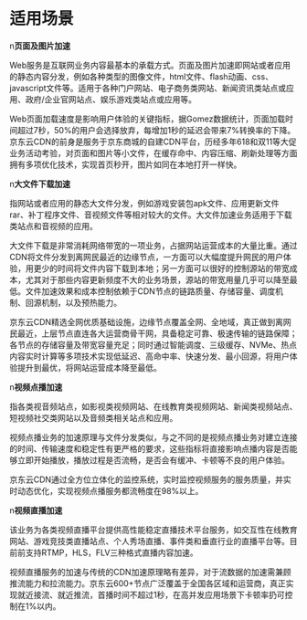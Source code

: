 # **适用场景**

n**页面及图片加速**

Web服务是互联网业务内容最基本的承载方式。页面及图片加速即网站或者应用的静态内容分发，例如各种类型的图像文件，html文件、flash动画、css、javascript文件等。适用于各种门户网站、电子商务类网站、新闻资讯类站点或应用、政府/企业官网站点、娱乐游戏类站点或应用等。

Web页面加载速度是影响用户体验的关键指标，据Gomez数据统计，页面加载时间超过7秒，50%的用户会选择放弃，每增加1秒的延迟会带来7%转换率的下降。京东云CDN的前身是服务于京东商城的自建CDN平台，历经多年618和双11等大促业务活动考验，对页面和图片等小文件，在缓存命中、内容压缩、刷新处理等方面拥有多项优化技术，实现首页秒开，图片如同在本地打开一样快。

n**大文件下载加速**

指网站或者应用的静态大文件分发，例如游戏安装包apk文件、应用更新文件rar、补丁程序文件、音视频文件等相对较大的文件。大文件加速业务适用于下载类站点和音视频的应用。

大文件下载是非常消耗网络带宽的一项业务，占据网站运营成本的大量比重。通过CDN将文件分发到离网民最近的边缘节点，一方面可以大幅度提升网民的用户体验，用更少的时间将文件内容下载到本地；另一方面可以很好的控制源站的带宽成本，尤其对于那些内容更新频度不大的业务场景，源站的带宽用量几乎可以降至最低。文件加速效果和成本控制依赖于CDN节点的链路质量、存储容量、调度机制、回源机制，以及预热能力。

京东云CDN精选全网优质基础设施，边缘节点覆盖全网、全地域，真正做到离网民最近，上层节点直连各大运营商骨干网，具备稳定可靠、极速传输的链路保障；各节点的存储容量及带宽容量充足；同时通过智能调度、三级缓存、NVMe、热点内容实时计算等多项技术实现低延迟、高命中率、快速分发、最小回源，将用户体验提升到最优，将网站运营成本降至最低。

n**视频点播加速**

指各类视音频站点，如影视类视频网站、在线教育类视频网站、新闻类视频站点、短视频社交类网站以及音频类相关站点和应用。

视频点播业务的加速原理与文件分发类似，与之不同的是视频点播业务对建立连接的时间、传输速度和稳定性有更严格的要求，这些指标将直接影响点播内容是否能够立即开始播放，播放过程是否流畅，是否会有缓冲、卡顿等不良的用户体验。

京东云CDN通过全方位立体化的监控系统，实时监控视频服务的服务质量，并实时动态优化，实现视频点播服务都流畅度在98%以上。

n**视频直播加速**

该业务为各类视频直播平台提供高性能稳定直播技术平台服务，如交互性在线教育网站、游戏竞技类直播站点、个人秀场直播、事件类和垂直行业的直播平台等。目前前支持RTMP，HLS，FLV三种格式直播内容加速。

视频直播服务的加速与传统的CDN加速原理略有差异，对于流数据的加速需兼顾推流能力和拉流能力。京东云600+节点广泛覆盖于全国各区域和运营商，真正实现就近接流、就近推流，首播时间不超过1秒，在高并发应用场景下卡顿率扔可控制在1%以内。